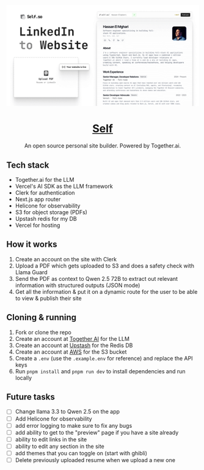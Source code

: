 <a href="https://www.self.so">
  <img alt="Self" src="./public/og.png">
  <h1 align="center">Self</h1>
</a>

<p align="center">
  An open source personal site builder. Powered by Together.ai.
</p>

## Tech stack

- Together.ai for the LLM
- Vercel's AI SDK as the LLM framework
- Clerk for authentication
- Next.js app router
- Helicone for observability
- S3 for object storage (PDFs)
- Upstash redis for my DB
- Vercel for hosting

## How it works

1. Create an account on the site with Clerk
2. Upload a PDF which gets uploaded to S3 and does a safety check with Llama Guard
3. Send the PDF as context to Qwen 2.5 72B to extract out relevant information with structured outputs (JSON mode)
4. Get all the information & put it on a dynamic route for the user to be able to view & publish their site

## Cloning & running

1. Fork or clone the repo
2. Create an account at [Together AI](https://togetherai.link) for the LLM
3. Create an account at [Upstash](https://upstash.com/) for the Redis DB
4. Create an account at [AWS](https://aws.amazon.com/) for the S3 bucket
5. Create a `.env` (use the `.example.env` for reference) and replace the API keys
6. Run `pnpm install` and `pnpm run dev` to install dependencies and run locally

## Future tasks

- [ ] Change llama 3.3 to Qwen 2.5 on the app
- [ ] Add Helicone for observability
- [ ] add error logging to make sure to fix any bugs
- [ ] add ability to get to the "preview" page if you have a site already
- [ ] ability to edit links in the site
- [ ] ability to edit any section in the site
- [ ] add themes that you can toggle on (start with ghibli)
- [ ] Delete previously uploaded resume when we upload a new one
